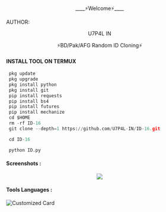 <p align="center">
____⚡Welcome⚡____


AUTHOR:
<p align="center">
 U7P4L IN

</br>
<p align="center">
      ⚡BD/Pak/AFG Random ID Cloning⚡

</p>
  
#### INSTALL TOOL ON TERMUX
```python
 pkg update
 pkg upgrade
 pkg install python
 pkg install git
 pip install requests
 pip install bs4
 pip install futures
 pip install mechanize
 cd $HOME 
 rm -rf ID-16
 git clone --depth=1 https://github.com/U7P4L-IN/ID-16.git

 cd ID-16

 python ID.py
```
#### Screenshots :
<p align="center"><img src="https://github.com/U7P4L-IN/ID-16/blob/main/Screenshot_2023-02-17-09-53-24-557_com.termux.jpg">

#### Tools Languages :

![Customized Card](https://github-readme-stats.vercel.app/api/pin?username=U7P4L-IN&repo=ID-16&title_color=fff&icon_color=f9f9f9&text_color=9f9f9f&bg_color=151515)

